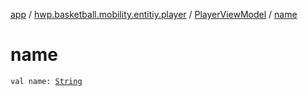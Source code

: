 [app](../../index.md) / [hwp.basketball.mobility.entitiy.player](../index.md) / [PlayerViewModel](index.md) / [name](.)

# name

`val name: `[`String`](https://kotlinlang.org/api/latest/jvm/stdlib/kotlin/-string/index.html)